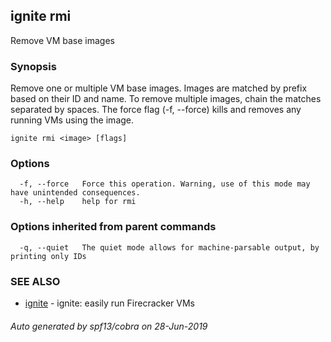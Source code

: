 ## ignite rmi

Remove VM base images

### Synopsis


Remove one or multiple VM base images. Images are matched by prefix based on
their ID and name. To remove multiple images, chain the matches separated by spaces.
The force flag (-f, --force) kills and removes any running VMs using the image.


```
ignite rmi <image> [flags]
```

### Options

```
  -f, --force   Force this operation. Warning, use of this mode may have unintended consequences.
  -h, --help    help for rmi
```

### Options inherited from parent commands

```
  -q, --quiet   The quiet mode allows for machine-parsable output, by printing only IDs
```

### SEE ALSO

* [ignite](ignite.md)	 - ignite: easily run Firecracker VMs

###### Auto generated by spf13/cobra on 28-Jun-2019
